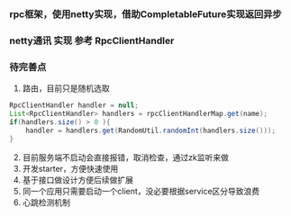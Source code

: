 ### rpc框架，使用netty实现，借助CompletableFuture实现返回异步

### netty通讯 实现 参考 RpcClientHandler

### 待完善点
1. 路由，目前只是随机选取
```java
RpcClientHandler handler = null;
List<RpcClientHandler> handlers = rpcClientHandlerMap.get(name);
if(handlers.size() > 0 ){
    handler = handlers.get(RandomUtil.randomInt(handlers.size()));
}
```
2. 目前服务端不启动会直接报错，取消检查，通过zk监听来做
3. 开发starter，方便快速使用
4. 基于接口做设计方便后续做扩展
5. 同一个应用只需要启动一个client，没必要根据service区分导致浪费
6. 心跳检测机制